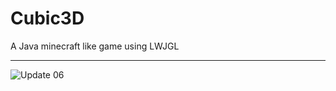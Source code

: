 Cubic3D
=======

A Java minecraft like game using LWJGL

---

![Update 06](http://richarddahlgren.net/res/cubic3d/Cubic3D_06.png)
